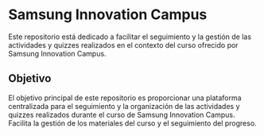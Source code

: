 # Samsung Innovation Campus
Este repositorio está dedicado a facilitar el seguimiento y la gestión de las actividades y quizzes realizados en el contexto del curso ofrecido por Samsung Innovation Campus. 
## Objetivo
El objetivo principal de este repositorio es proporcionar una plataforma centralizada para el seguimiento y la organización de las actividades y quizzes realizados durante el curso de Samsung Innovation Campus. Facilita la gestión de los materiales del curso y el seguimiento del progreso.
